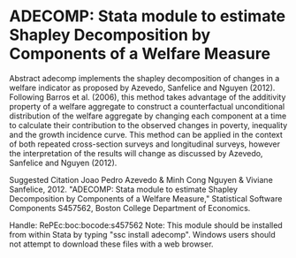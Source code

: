 # ADECOMP: Stata module to estimate Shapley Decomposition by Components of a Welfare Measure

Abstract
adecomp implements the shapley decomposition of changes in a welfare indicator as proposed by Azevedo, Sanfelice and Nguyen (2012). Following Barros et al. (2006), this method takes advantage of the additivity property of a welfare aggregate to construct a counterfactual unconditional distribution of the welfare aggregate by changing each component at a time to calculate their contribution to the observed changes in poverty, inequality and the growth incidence curve. This method can be applied in the context of both repeated cross-section surveys and longitudinal surveys, however the interpretation of the results will change as discussed by Azevedo, Sanfelice and Nguyen (2012).

Suggested Citation
Joao Pedro Azevedo & Minh Cong Nguyen & Viviane Sanfelice, 2012. "ADECOMP: Stata module to estimate Shapley Decomposition by Components of a Welfare Measure," Statistical Software Components S457562, Boston College Department of Economics.

Handle: RePEc:boc:bocode:s457562 
Note: This module should be installed from within Stata by typing "ssc install adecomp". Windows users should not attempt to download these files with a web browser.